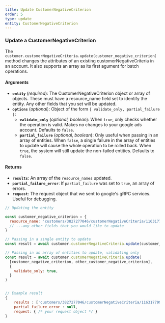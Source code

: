 ```yaml
---
title: Update CustomerNegativeCriterion
order: 5
type: update
entity: CustomerNegativeCriterion
---
```


### Update a CustomerNegativeCriterion

The `customer.customerNegativeCriteria.update(customer_negative_criterion)` method changes the attributes of an existing customerNegativeCriteria in an account. It also supports an array as its first agument for batch operations.

#### Arguments

- **`entity`** (_required_): The CustomerNegativeCriterion object or array of objects. These must have a resource_name field set to identify the entity. Any other fields that you set will be updated.
- **`options`** (_optional_): Object of the form `{ validate_only, partial_failure }`:
  - **`validate_only`** (_optional, boolean_): When `true`, only checks whether the operation is valid. Makes no changes to your google ads account. Defaults to `false`.
  - **`partial_failure`** (_optional, boolean_): Only useful when passing in an array of entities. When `false`, a single failure in the array of entities to update will cause the whole operation to be rolled back. When `true`, the system will still update the non-failed entities. Defaults to `false`.

#### Returns

- **`results`**: An array of the `resource_names` updated.
- **`partial_failure_error`**: If `partial_failure` was set to `true`, an array of errors.
- **`request`**: The request object that we sent to google's gRPC services. Useful for debugging.

```javascript
// Updating the entity

const customer_negative_criterion = {
  resource_name: 'customers/3827277046/customerNegativeCriteria/1163177997', // The resource_name is required
  // ...any other fields that you would like to update
}

// Passing in a single entity to update
const result = await customer.customerNegativeCriteria.update(customer_negative_criterion)

// Passing in an array of entities to update, validating only
const result = await customer.customerNegativeCriteria.update(
  [customer_negative_criterion, other_customer_negative_criterion],
  {
    validate_only: true,
  }
)
```

```javascript

// Example result
{
	results : ['customers/3827277046/customerNegativeCriteria/1163177997'],
	partial_failure_error : null,
	request: { /* your request object */ }
}

```
